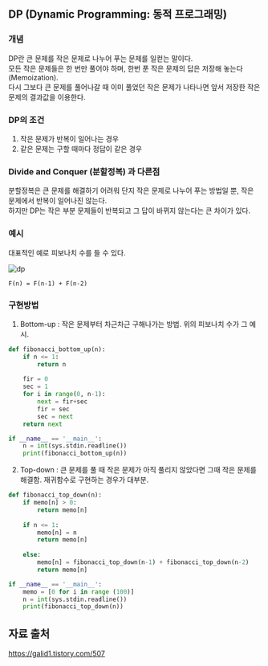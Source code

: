 ## DP (Dynamic Programming: 동적 프로그래밍)

### 개념

DP란 큰 문제를 작은 문제로 나누어 푸는 문제를 일컫는 말이다. <br>
모든 작은 문제들은 한 번만 풀어야 하며, 한번 푼 작은 문제의 답은 저장해 놓는다(Memoization).<br>
다시 그보다 큰 문제를 풀어나갈 때 이미 풀었던 작은 문제가 나타나면 앞서 저장한 작은 문제의 결과값을 이용한다.

### DP의 조건

1. 작은 문제가 반복이 일어나는 경우
2. 같은 문제는 구할 때마다 정답이 같은 경우

### Divide and Conquer (분할정복) 과 다른점

분할정복은 큰 문제를 해결하기 어려워 단지 작은 문제로 나누어 푸는 방법일 뿐, 작은 문제에서 반복이 일어나진 않는다.<br>
하지만 DP는 작은 부분 문제들이 반복되고 그 답이 바뀌지 않는다는 큰 차이가 있다.

### 예시

대표적인 예로 피보나치 수를 들 수 있다.

![dp](https://user-images.githubusercontent.com/43297823/129444456-6cba71f9-b0b1-412e-9b62-2cfd8f858cbe.jpg)

```
F(n) = F(n-1) + F(n-2)
```

### 구현방법

1. Bottom-up : 작은 문제부터 차근차근 구해나가는 방법. 위의 피보나치 수가 그 예시.

```python
def fibonacci_bottom_up(n):
    if n <= 1:
        return n
​
    fir = 0
    sec = 1
    for i in range(0, n-1):
        next = fir+sec
        fir = sec
        sec = next
    return next

if __name__ == '__main__':
    n = int(sys.stdin.readline())
    print(fibonacci_bottom_up(n))
```

2. Top-down : 큰 문제를 풀 때 작은 문제가 아직 풀리지 않았다면 그때 작은 문제를 해결함. 재귀함수로 구현하는 경우가 대부분.

```python
def fibonacci_top_down(n):
    if memo[n] > 0:
        return memo[n]
​
    if n <= 1:
        memo[n] = n
        return memo[n]
​
    else:
        memo[n] = fibonacci_top_down(n-1) + fibonacci_top_down(n-2)
        return memo[n]

if __name__ == '__main__':
    memo = [0 for i in range (100)]
    n = int(sys.stdin.readline())
    print(fibonacci_top_down(n))
```

## 자료 출처

https://galid1.tistory.com/507
